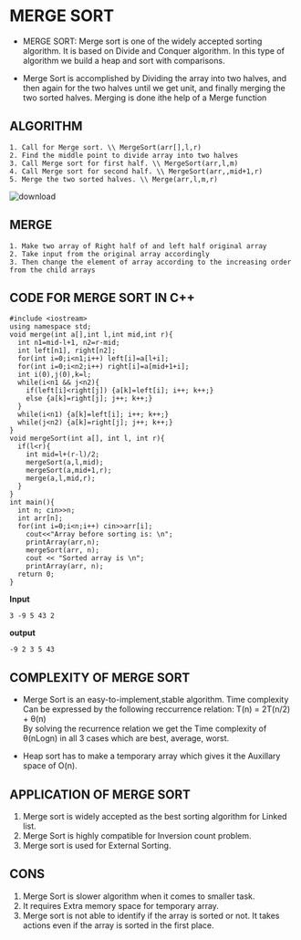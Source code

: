 # MERGE SORT
- MERGE SORT: Merge sort is one of the widely accepted sorting algorithm. It is based on Divide and Conquer algorithm. In this type of algorithm we build a heap and sort with comparisons.</br>

-  Merge Sort is accomplished by Dividing the array into two halves, and then again for the two halves until we get unit, and finally merging the two sorted halves. Merging is done ithe help of a Merge function

## ALGORITHM
```
1. Call for Merge sort. \\ MergeSort(arr[],l,r)
2. Find the middle point to divide array into two halves
3. Call Merge sort for first half. \\ MergeSort(arr,l,m)
4. Call Merge sort for second half. \\ MergeSort(arr,,mid+1,r)
5. Merge the two sorted halves. \\ Merge(arr,l,m,r)
```

![download](https://user-images.githubusercontent.com/71391631/135991725-06b19089-c01b-4783-aaee-c26557a8c9d1.png)

## MERGE
```
1. Make two array of Right half of and left half original array
2. Take input from the original array accordingly
3. Then change the element of array according to the increasing order from the child arrays
```
## CODE FOR MERGE SORT IN C++
```
#include <iostream>
using namespace std;
void merge(int a[],int l,int mid,int r){
  int n1=mid-l+1, n2=r-mid;
  int left[n1], right[n2];
  for(int i=0;i<n1;i++) left[i]=a[l+i];
  for(int i=0;i<n2;i++) right[i]=a[mid+1+i];
  int i(0),j(0),k=l;
  while(i<n1 && j<n2){
    if(left[i]<right[j]) {a[k]=left[i]; i++; k++;}
    else {a[k]=right[j]; j++; k++;}
  }
  while(i<n1) {a[k]=left[i]; i++; k++;}
  while(j<n2) {a[k]=right[j]; j++; k++;}
}
void mergeSort(int a[], int l, int r){
  if(l<r){
    int mid=l+(r-l)/2;
    mergeSort(a,l,mid);
    mergeSort(a,mid+1,r);
    merge(a,l,mid,r);
  }
}
int main(){
  int n; cin>>n;
  int arr[n];
  for(int i=0;i<n;i++) cin>>arr[i];
	cout<<"Array before sorting is: \n";
	printArray(arr,n);
	mergeSort(arr, n);
	cout << "Sorted array is \n";
	printArray(arr, n);
  return 0;
}

```
**Input** 
```
3 -9 5 43 2
```
**output**
```
-9 2 3 5 43
```
## COMPLEXITY OF MERGE SORT
- Merge Sort is an easy-to-implement,stable algorithm.
Time complexity Can be expressed by the following reccurrence relation: T(n) = 2T(n/2) + θ(n)<br>
By solving the recurrence relation we get the Time complexity of θ(nLogn) in all 3 cases which are best, average, worst. 

- Heap sort has to make a temporary array which gives it the Auxillary space of O(n).

## APPLICATION OF MERGE SORT
1. Merge sort is widely accepted as the best sorting algorithm for Linked list.
2. Merge Sort is highly compatible for Inversion count problem.
3. Merge sort is used for External Sorting.

## CONS
1. Merge Sort is slower algorithm when it comes to smaller task.
2. It requires Extra memory space for temporary array.
3. Merge sort is not able to identify if the array is sorted or not. It takes actions even if the array is sorted in the first place.